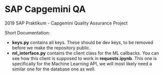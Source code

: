 # SAP Capgemini QA

2019 SAP Praktikum - Capgemini Quality Assurance Project

Short Documentation:
* **keys.py** contains all keys. These should be dev keys, to be removed before we make the repository public.
* **ml_interface.py** contains the client class for the ML callbacks. You can see how this client is supposed to work in **requests.ipynb**. This one is specifically for the Machine Learning API, we will most likely need a similar one for the database one as well.
